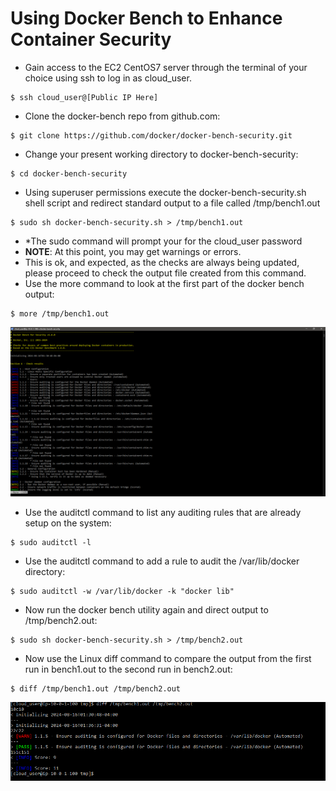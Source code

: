 # Using Docker Bench to Enhance Container Security

- Gain access to the EC2 CentOS7 server through the terminal of your choice using ssh to log in as cloud_user.
```
$ ssh cloud_user@[Public IP Here]
```
- Clone the docker-bench repo from github.com:
```
$ git clone https://github.com/docker/docker-bench-security.git
```
- Change your present working directory to docker-bench-security:
```
$ cd docker-bench-security
```
- Using superuser permissions execute the docker-bench-security.sh shell script and redirect standard output to a file called /tmp/bench1.out
```
$ sudo sh docker-bench-security.sh > /tmp/bench1.out
```
- *The sudo command will prompt your for the cloud_user password
- **NOTE**: At this point, you may get warnings or errors.
- This is ok, and expected, as the checks are always being updated, please proceed to check the output file created from this command.
- Use the more command to look at the first part of the docker bench output:
```
$ more /tmp/bench1.out
```

![Bench1](https://github.com/Kenneth7117/AWS_Projects/blob/main/Docker%20Bench/Images/Screenshot%202024-08-16%20110207.png)

- Use the auditctl command to list any auditing rules that are already setup on the system:
```
$ sudo auditctl -l
```
- Use the auditctl command to add a rule to audit the /var/lib/docker directory:
```
$ sudo auditctl -w /var/lib/docker -k "docker lib"
```
- Now run the docker bench utility again and direct output to /tmp/bench2.out:
```
$ sudo sh docker-bench-security.sh > /tmp/bench2.out
```
- Now use the Linux diff command to compare the output from the first run in bench1.out to the second run in bench2.out:
```
$ diff /tmp/bench1.out /tmp/bench2.out
```

![Bench2](https://github.com/Kenneth7117/AWS_Projects/blob/main/Docker%20Bench/Images/Screenshot%202024-08-16%20110947.png)
